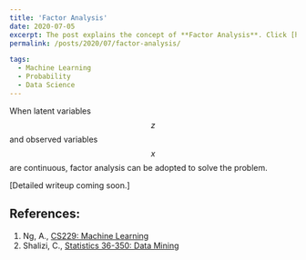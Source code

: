 ```yaml
---
title: 'Factor Analysis'
date: 2020-07-05
excerpt: The post explains the concept of **Factor Analysis**. Click [here](https://sayrjked.github.io/posts/2020/07/factor-analysis/) to read further.
permalink: /posts/2020/07/factor-analysis/

tags:
  - Machine Learning
  - Probability
  - Data Science
---
```


When latent variables $$z$$ and observed variables $$x$$ are continuous, factor analysis can be adopted to solve the problem.

[Detailed writeup coming soon.]


## References:

1. Ng, A., [CS229: Machine Learning]( http://cs229.stanford.edu/notes/)
2. Shalizi, C., [Statistics 36-350: Data Mining](http://stat.cmu.edu/~cshalizi/350/)

